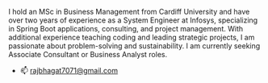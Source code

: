 I hold an MSc in Business Management from Cardiff University and have over two years of experience as a System Engineer at Infosys, specializing in Spring Boot applications, consulting, and project management. With additional experience teaching coding and leading strategic projects, I am passionate about problem-solving and sustainability. I am currently seeking Associate Consultant or Business Analyst roles.
- 📫 rajbhagat7071@gmail.com

<!---
raj7071/raj7071 is a ✨ special ✨ repository because its `README.md` (this file) appears on your GitHub profile.
You can click the Preview link to take a look at your changes.
--->
